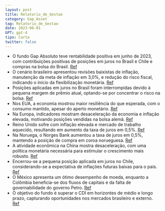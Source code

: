 ```yaml
---
layout: post
title: Relatorio_de_Gestao
category: Gap_Asset
tag: Relatorio_de_Gestao
date: 2023-06-01
GPT: gpt-4
tipo: Carta
twitter: false
---
```


- O fundo Gap Absoluto teve rentabilidade positiva em junho de 2023, com contribuições positivas de posições em juros no Brasil e Chile e compras na bolsa do Brasil.
<a href="#" onclick="search_on_pdf('Outros CDI Despesas Resultado %CDI     O Gap Absoluto teve uma rentabilidade positiva no mês de')">Ref</a>
- O cenário brasileiro apresentou revisões baixistas de inflação, manutenção da meta de inflação em 3,0%, e redução do risco fiscal, indicando o início da flexibilização monetária.
<a href="#" onclick="search_on_pdf('ao longo do mês. As revisões baixistas de inflação, puxadas por commodities e câmbio, a manutenção ')">Ref</a>
- Posições aplicadas em juros no Brasil foram interrompidas devido à pequena margem de prêmio atual, optando-se por concentrar o risco na bolsa.
<a href="#" onclick="search_on_pdf('em bolsa do Brasil. Do lado negativo, destacaram-se posições aplicadas em juros nos EUA e no Reino ')">Ref</a>
- Nos EUA, a economia mostrou maior resiliência do que esperada, com o consumo mantido, apesar do aperto monetário. 
<a href="#" onclick="search_on_pdf('nos EUA. A economia americana segue apresentando um nível de resiliência maior do que o esperado, p')">Ref</a>
- Na Europa, indicadores mostram desaceleração da economia e inflação elevada, motivando posições vendidas na bolsa alemã.
<a href="#" onclick="search_on_pdf('de atividade mostram uma desaceleração da economia que já chega ao segundo trimestre de contração d')">Ref</a>
- Reino Unido sofre com inflação elevada e mercado de trabalho aquecido, resultando em aumento da taxa de juros em 0,5%.
<a href="#" onclick="search_on_pdf('Banco Central Inglês a surpreender o mercado e elevar a taxa de juros em 0,5% na última reunião. Co')">Ref</a>
- Na Noruega, o Norges Bank aumentou a taxa de juros em 0,5%, mantendo a posição de compra em coroa norueguesa.
<a href="#" onclick="search_on_pdf('Banco Central Inglês a surpreender o mercado e elevar a taxa de juros em 0,5% na última reunião. Co')">Ref</a>
- A atividade econômica na China mostra desaceleração, com uma política monetária necessária para estimular o crescimento mais robusto.
<a href="#" onclick="search_on_pdf('ajuste para trazer a inflação à meta. Desse modo, mantemos a posição comprada em coroa norueguesa. ')">Ref</a>
- Encerrou-se a pequena posição aplicada em juros no Chile, considerando-se a expectativa de inflações futuras baixas para o país.
<a href="#" onclick="search_on_pdf('posição aplicada em juros no Chile. Na reunião de junho, a taxa de juros foi mantida em 11,25%, mas')">Ref</a>
- O México apresenta um ótimo desempenho de moeda, enquanto a Colômbia beneficia-se dos fluxos de capitais e da falta de governabilidade do governo Petro. 
<a href="#" onclick="search_on_pdf('mestres da história, e a América Latina, em especial, possui altas taxas de juros e carrego. A Colô')">Ref</a>
- O objetivo do fundo é superar o CDI em horizontes de médio e longo prazo, capturando oportunidades nos mercados brasileiro e externo.
<a href="#" onclick="search_on_pdf('Objetivo Superar o CDI em horizontes de médio e longo prazo. Público Alvo Investidores em geral. ')">Ref</a>
